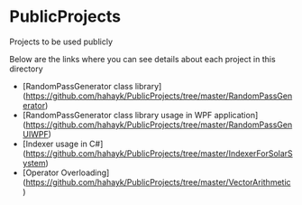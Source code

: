 # PublicProjects
Projects to be used publicly

Below are the links where you can see details about each project in this directory

* [RandomPassGenerator class library] (https://github.com/hahayk/PublicProjects/tree/master/RandomPassGenerator)
* [RandomPassGenerator class library usage in WPF application] (https://github.com/hahayk/PublicProjects/tree/master/RandomPassGenUIWPF)
* [Indexer usage in C#] (https://github.com/hahayk/PublicProjects/tree/master/IndexerForSolarSystem)
* [Operator Overloading] (https://github.com/hahayk/PublicProjects/tree/master/VectorArithmetic)
